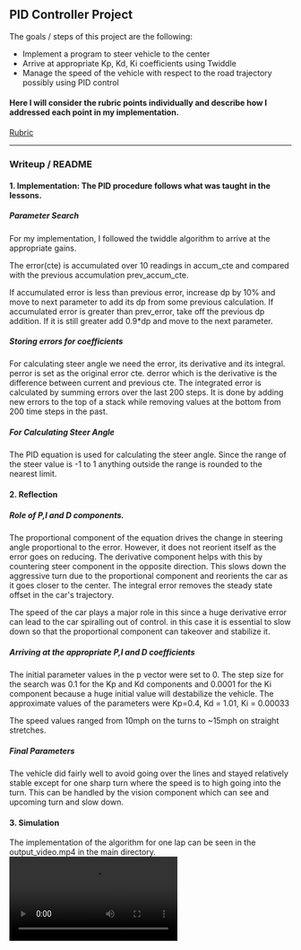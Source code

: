 
## PID Controller Project

The goals / steps of this project are the following:

* Implement a program to steer vehicle to the center
* Arrive at appropriate Kp, Kd, Ki coefficients using Twiddle
* Manage the speed of the vehicle with respect to the road trajectory possibly using PID control

[//]: ## (Image References)

[video1]: ./pid_video_output.mp4 "Output Video"


#### Here I will consider the rubric points individually and describe how I addressed each point in my implementation.  
[Rubric](https://review.udacity.com/#!/rubrics/1972/view)

---

### Writeup / README

#### 1. Implementation: The PID procedure follows what was taught in the lessons.

##### Parameter Search
For my implementation, I followed the twiddle algorithm to arrive at the appropriate gains.

The error(cte) is accumulated over 10 readings in accum_cte and compared with the previous accumulation prev_accum_cte.

If accumulated error is less than previous error, increase dp by 10% and move to next parameter to add its dp from some previous calculation.
If accumulated error is greater than prev_error, take off the previous dp addition.
If it is still greater add 0.9*dp and move to the next parameter.

##### Storing errors for coefficients
For calculating steer angle we need the error, its derivative and its integral.
perror is set as the original error cte. derror which is the derivative is the difference between current and previous cte. The integrated error is calculated by summing errors over the last 200 steps. It is done by adding new errors to the top of a stack while removing values at the bottom from 200 time steps in the past.

##### For Calculating Steer Angle
The PID equation is used for calculating the steer angle. Since the range of the steer value is -1 to 1 anything outside the range is rounded to the nearest limit.


#### 2. Reflection
##### Role of P,I and D components.
The proportional component of the equation drives the change in steering angle proportional to the error. However, it does not reorient itself as the error goes on reducing.
The derivative component helps with this by countering steer component in the opposite direction. This slows down the aggressive turn due to the proportional component and reorients the car as it goes closer to the center.
The integral error removes the steady state offset in the car's trajectory.

The speed of the car plays a major role in this since a huge derivative error can lead to the car spiralling out of control. in this case it is essential to slow down so that the proportional component can takeover and stabilize it.

##### Arriving at the appropriate P,I and D coefficients
The initial parameter values in the p vector were set to 0. The step size for the search was 0.1 for the Kp and Kd components and 0.0001 for the Ki component because a huge initial value will destabilize the vehicle.
The approximate values of the parameters were Kp=0.4, Kd = 1.01, Ki = 0.00033

The speed values ranged from 10mph on the turns to ~15mph on straight stretches.

##### Final Parameters 
The vehicle did fairly well to avoid going over the lines and stayed relatively stable except for one sharp turn where the speed is to high going into the turn. This can be handled by the vision component which can see and upcoming turn and slow down. 

#### 3. Simulation

The implementation of the algorithm for one lap can be seen in the output_video.mp4 in the main directory.
![alt text][video1]
